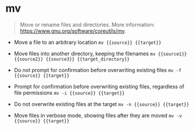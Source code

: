 # mv
> Move or rename files and directories.
> More information: <https://www.gnu.org/software/coreutils/mv>.

- Move a file to an arbitrary location
`mv {{source}} {{target}}`

- Move files into another directory, keeping the filenames
`mv {{source1}} {{source2}} {{source3}} {{target_directory}}`

- Do not prompt for confirmation before overwriting existing files
`mv -f {{source}} {{target}}`

- Prompt for confirmation before overwriting existing files, regardless of file permissions
`mv -i {{source}} {{target}}`

- Do not overwrite existing files at the target
`mv -n {{source}} {{target}}`

- Move files in verbose mode, showing files after they are moved
`mv -v {{source}} {{target}}`

